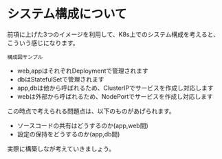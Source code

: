 # システム構成について

前項に上げた3つのイメージを利用して、K8s上でのシステム構成を考えると、こういう感じになります。


```{figure} ./images/structure.drawio.png
構成図サンプル
```

- web,appはそれぞれDeploymentで管理されます
- dbはStatefulSetで管理されます
- app,dbは他から呼ばれるため、ClusterIPでサービスを作成し対応します
- webは外部から呼ばれるため、NodePortでサービスを作成し対応します

この時点で考えられる問題点は、以下のものがあげられます。

- ソースコードの共有はどうするのか(app,web間)
- 設定の保持をどうするのか(app,db間)

実際に構築しなが考えていきましょう。

